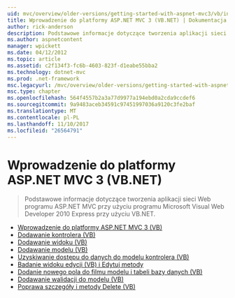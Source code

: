 ```yaml
---
uid: mvc/overview/older-versions/getting-started-with-aspnet-mvc3/vb/index
title: Wprowadzenie do platformy ASP.NET MVC 3 (VB.NET) | Dokumentacja firmy Microsoft
author: rick-anderson
description: Podstawowe informacje dotyczące tworzenia aplikacji sieci Web programu ASP.NET MVC przy użyciu programu Microsoft Visual Web Developer 2010 Express przy użyciu VB.NET.
ms.author: aspnetcontent
manager: wpickett
ms.date: 04/12/2012
ms.topic: article
ms.assetid: c2f134f3-fc6b-4603-823f-d1eabe55bba2
ms.technology: dotnet-mvc
ms.prod: .net-framework
msc.legacyurl: /mvc/overview/older-versions/getting-started-with-aspnet-mvc3/vb
msc.type: chapter
ms.openlocfilehash: 564f4557b2a3a77d9977a194ebd0a2cda9ccdef6
ms.sourcegitcommit: 9a9483aceb34591c97451997036a9120c3fe2baf
ms.translationtype: MT
ms.contentlocale: pl-PL
ms.lasthandoff: 11/10/2017
ms.locfileid: "26564791"
---
```

<a name="getting-started-with-aspnet-mvc-3-vbnet"></a>Wprowadzenie do platformy ASP.NET MVC 3 (VB.NET)
====================
> Podstawowe informacje dotyczące tworzenia aplikacji sieci Web programu ASP.NET MVC przy użyciu programu Microsoft Visual Web Developer 2010 Express przy użyciu VB.NET.


- [Wprowadzenie do platformy ASP.NET MVC 3 (VB)](intro-to-aspnet-mvc-3.md)
- [Dodawanie kontrolera (VB)](adding-a-controller.md)
- [Dodawanie widoku (VB)](adding-a-view.md)
- [Dodawanie modelu (VB)](adding-a-model.md)
- [Uzyskiwanie dostępu do danych do modelu kontrolera (VB)](accessing-your-models-data-from-a-controller.md)
- [Badanie widoku edycji (VB) i Edytuj metody](examining-the-edit-methods-and-edit-view.md)
- [Dodanie nowego pola do filmu modelu i tabeli bazy danych (VB)](adding-a-new-field.md)
- [Dodawanie walidacji do modelu (VB)](adding-validation-to-the-model.md)
- [Poprawa szczegóły i metody Delete (VB)](improving-the-details-and-delete-methods.md)
